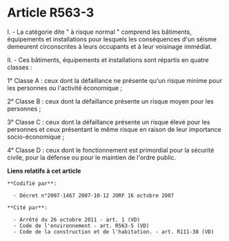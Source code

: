 # Article R563-3

I. - La catégorie dite " à risque normal " comprend les bâtiments, équipements et installations pour lesquels les
conséquences d'un séisme demeurent circonscrites à leurs occupants et à leur voisinage immédiat.

II. - Ces bâtiments, équipements et installations sont répartis en quatre classes :

1° Classe A : ceux dont la défaillance ne présente qu'un risque minime pour les personnes ou l'activité économique ;

2° Classe B : ceux dont la défaillance présente un risque moyen pour les personnes ;

3° Classe C : ceux dont la défaillance présente un risque élevé pour les personnes et ceux présentant le même risque en
raison de leur importance socio-économique ;

4° Classe D : ceux dont le fonctionnement est primordial pour la sécurité civile, pour la défense ou pour le maintien de
l'ordre public.

**Liens relatifs à cet article**

	**Codifié par**:

	  - Décret n°2007-1467 2007-10-12 JORF 16 octobre 2007

	**Cité par**:

	  - Arrêté du 26 octobre 2011 - art. 1 (VD)
	  - Code de l'environnement - art. R563-5 (VD)
	  - Code de la construction et de l'habitation. - art. R111-38 (VD)
